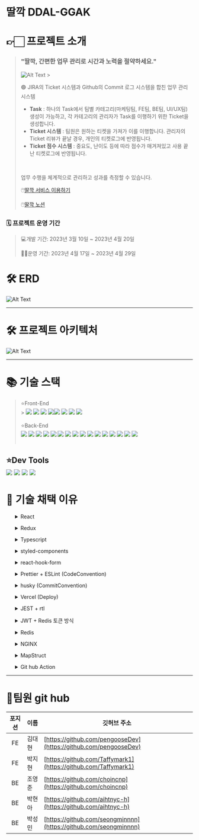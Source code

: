 # 딸깍 DDAL-GGAK

# **👉🏻** 프로젝트 소개

> ### "딸깍, 간편한 업무 관리로 시간과 노력을 절약하세요."
>
> ![Alt Text](https://drive.google.com/uc?id=1TwaKz1-ZM1hm712Ey2XKeXaxm32ef91T) > <br>
>
> <aside>
> 🟢 JIRA의 Ticket 시스템과 Github의 Commit 로그 시스템을 합친 업무 관리 시스템
>
> - <Strong>Task</Strong> : 하나의 Task에서 팀별 카테고리(마케팅팀, FE팀, BE팀, UI/UX팀) 생성이 가능하고, 각 카테고리의 관리자가 Task를 이행하기 위한 Ticket을 생성합니다.
> - <Strong>Ticket 시스템</Strong> : 팀원은 원하는 티켓을 가져가 이를 이행합니다. 관리자의 Ticket 리뷰가 끝날 경우, 개인의 티켓로그에 반영됩니다.
> - <Strong>Ticket 점수 시스템</Strong> : 중요도, 난이도 등에 따라 점수가 매겨져있고 사용 끝난 티켓로그에 반영됩니다.
> </aside>
> <br>
>
> 업무 수행을 체계적으로 관리하고 성과를 측정할 수 있습니다.
>
> 🖱️[딸깍 서비스 이용하기](https://ddal-ggak-fe.vercel.app/)
>
> 🖱️[딸깍 노션](https://www.notion.so/e11016a0ca7a41a4932301027925670e)

### 🗓️ 프로젝트 운영 기간

> 💻개발 기간: 2023년 3월 10일 ~ 2023년 4월 20일
>
> 👩‍💼운영 기간: 2023년 4월 17일 ~ 2023년 4월 29일

# 🛠️ ERD

![Alt Text](https://drive.google.com/uc?id=1k1kbjM2F9kBCj7HMYDr-_47qbZ94Soc3)

---

# 🛠️ 프로젝트 아키텍처

![Alt Text](https://drive.google.com/uc?export=download&id=103oPx8kR-ckDIvgZw1ss_ihDbNd_5lBh)

---

# 📚 기술 스택

> ⭐Front-End<br> > <img src="https://img.shields.io/badge/react-61DAFB?style=for-the-badge&logo=react&logoColor=white"> <img src="https://img.shields.io/badge/react query-FF4154?style=for-the-badge&logo=react&logoColor=white"> <img src="https://img.shields.io/badge/styled_components-DB7093?style=for-the-badge&logo=styledcomponents&logoColor=white"> <img src="https://img.shields.io/badge/vercel-000000?style=for-the-badge&logo=vercel&logoColor=white"><img src="https://img.shields.io/badge/reactrouter-CA4245?style=for-the-badge&logo=reactrouter&logoColor=white"> <img src="https://img.shields.io/badge/typescript-3178C6?style=for-the-badge&logo=typescript&logoColor=white"> <img src="https://img.shields.io/badge/react_hook_form-EC5990?style=for-the-badge&logo=reacthookform&logoColor=white"> <img src="https://img.shields.io/badge/axios-5A29E4?style=for-the-badge&logo=axios&logoColor=white"> <br><br>
> ⭐Back-End<br>
> <img src="https://img.shields.io/badge/spring-6DB33F?style=for-the-badge&logo=spring&logoColor=white"> <img src="https://img.shields.io/badge/spring boot-6DB33F?style=for-the-badge&logo=springboot&logoColor=white"> <img src="https://img.shields.io/badge/spring security-6DB33F?style=for-the-badge&logo=springsecurity&logoColor=white"> <img src="https://img.shields.io/badge/mysql-4479A1?style=for-the-badge&logo=mysql&logoColor=white"> <img src="https://img.shields.io/badge/gradle-02303A?style=for-the-badge&logo=gradle&logoColor=white"> <img src="https://img.shields.io/badge/nginx-009639?style=for-the-badge&logo=nginx&logoColor=white"> <img src="https://img.shields.io/badge/aws-FF9900?style=for-the-badge&logo=amazonaws&logoColor=white"> <img src="https://img.shields.io/badge/amazon rds-527FFF?style=for-the-badge&logo=amazonrds&logoColor=white"> <img src="https://img.shields.io/badge/amazon ec2-FF9900?style=for-the-badge&logo=amazonec2&logoColor=white"> <img src="https://img.shields.io/badge/amazon s3-569A31?style=for-the-badge&logo=amazons32&logoColor=white"> <img src="https://img.shields.io/badge/query_dsl-009CE9?style=for-the-badge&logo=querydsl&logoColor=white"> <img src="https://img.shields.io/badge/spring data-6DB33F?style=for-the-badge&logo=springdata&logoColor=white"> <img src="https://img.shields.io/badge/spring framework-6DB33F?style=for-the-badge&logo=springframework&logoColor=white"> <img src="https://img.shields.io/badge/spring webflux-6DB33F?style=for-the-badge&logo=springwebflux&logoColor=white"> <img src="https://img.shields.io/badge/JWT-000000?style=for-the-badge&logo=JsonWebTokens&logoColor=white"> <img src="https://img.shields.io/badge/github actions-2088FF?style=for-the-badge&logo=githubactions&logoColor=white"><br><br>

## ⭐Dev Tools<br><img src="https://img.shields.io/badge/github-181717?style=for-the-badge&logo=github&logoColor=white"> <img src="https://img.shields.io/badge/git-F05032?style=for-the-badge&logo=git&logoColor=white"> <img src="https://img.shields.io/badge/Visual Studio code-007ACC?style=for-the-badge&logo=visualstudiocode&logoColor=white"> <img src="https://img.shields.io/badge/IntelliJ-000000?style=for-the-badge&logo=intellij&logoColor=white">

# **📝 기술 채택 이유**

<ul id="37993fec-340c-4550-b452-4eae3a1a5d40" class="toggle"><details close=""><summary>React</summary><blockquote id="b8f6517e-a14a-4dde-94d1-433dc7d48a97" class=""><strong>도입 사유</strong><br>1. State 변경에 따른 반응성 유지.
2. 함수 컴포넌트를 사용한 컴포넌트 재사용성 증대.</blockquote></details></li></ul><p id="6e05c84f-2ad8-4f9d-b4a4-b721d21d68ca" class="">
</p><ul id="b4dfc9c5-23be-4f9c-b118-d8e47296c3ba" class="toggle"><details close=""><summary>Redux</summary><blockquote id="bb9fc17e-b159-4e5d-887b-e8bb2bd622c8" class=""><strong>도입 사유 </strong><br>
클라이언트의 state 관리 및 Provider pattern을 이용한 컴포넌트 간 불필요한 의존성을 제거하고 재사용성 확보.<ul  class="toggle"><details open=""><summary>redux, recoil, zustand 등</summary><ul id="fb034d5a-34a0-41ca-8894-130872d0ad3e" class="bulleted-list"><li style="list-style-type:disc">현재 프로젝트 상태만 보면 recoil을 사용하는 것이 맞으나, 최종적으로 만들고자 하는 프로덕트는 B2B SaaS이기 때문에 결국 프로덕트의 규모는 굉장히 커질 예정입니다.
 따라서, 초반에 작성해야 할 코드가 좀 있겠지만, 나중의 스케일업에 대한 유동성을 고려해본다면 redux로 상태를 관리하는 것이 옳다고 판단했습니다.</li></ul></details></li></ul></blockquote></details></li></ul><p id="ed9f652d-1ab4-493e-a228-664a0ca1d4fb" class=""><ul id="2c71ec37-8880-4f64-9d34-36974d6f9d31" class="toggle"><details close=""><summary>Typescript</summary><blockquote id="67e932e1-ea39-4c59-bd9c-1156ec7ea347" class=""><strong>도입 사유 </strong><br> 
1. type을 통한 안정성 확보.<br>
2. 미처 잡아내지 못한 에러 디버깅.<br>
3. 자동완성 기능.</blockquote></details></li></ul><p id="5bd3588f-4575-4fdf-8870-eb42ddc9b01c" class="">
</p><ul id="41f44fa8-61cd-47cd-97f7-e3576f75f499" class="toggle"><details close=""><summary>styled-components</summary><blockquote id="e4962097-b2c4-408c-aa01-9f7150187f6d" class=""><strong>도입 사유</strong><br>
1. 외부 환경변화에 따른 유동적 대처가 가능.<br>
2. 함수 컴포넌트에 여러 props를 전달하더라도 복잡한 optional rendering을 제어할 수 있음.<br>
3. 전역적으로 스타일링에 대한 책임을 담당하고 책임을 부여.<ul id="fd03e204-9ef2-4999-8d9c-ec52e0c692ba" class="toggle"><details open=""><summary>TailwindCSS</summary><p id="863635e3-1005-49dd-9926-dadcf95634db" class="">기본적으로 적용된 CSS 프리셋이 있어 간편하다는 장점이 있지만, props를 통해 optional하게 CSS를 적용할 경우, 가독성이 크게 떨어진다는 문제점이 있습니다. 또한, 이것과 더불어 전역적인 style 적용에도 어려움이 있습니다.
 결국, 외부환경의 변화에 유동적으로 대처하며, 복잡하고 상세한 CSS를 적용하고자 styled-components를 채택하였습니다.</p></details></li></ul></blockquote></details></li></ul><p id="36715e77-ac57-4f90-b1db-1297deabfaa7" class="">
</p><ul id="b313f486-d36f-4511-adcf-4613c9b4fdc7" class="toggle"><details close=""><summary>react-hook-form</summary><blockquote id="7613abb4-c816-4cd9-ae97-223fc501a8de" class=""><strong>도입 사유</strong><br>
1. 간편한 커스텀 validation 및 errorMessage 렌더링.<br>
2. 압도적으로 짧아지는 코드 길이와 높아지는 함수 컴포넌트의 가독성 확보.</blockquote></details></li></ul><p id="4e13cd3f-6eb2-4e78-8256-904e0531b621" class="">
</p><ul id="70d461fb-db9f-4dd9-b2eb-3388c948f9e6" class="toggle"><details close=""><summary>Prettier + ESLint (CodeConvention)</summary><blockquote id="8a5c69df-e2f8-4f85-b7d4-1264c31d3b88" class=""><strong>도입 사유</strong><br>
1. 형상관리툴을 이용하며, 팀원과 코드를 동기화하는 과정에서 conflict를 최소화하고자 함입니다.<br>
2. conflict의 문제를 떠나, 타인과 협업을 하는 상황에선, codeConvention을 통일해야합니다. 해당 코드의 유지보수와 확장성을 보장하기 위해, 최소한의 “가독성”과 규칙이 전제되어야 하기 때문입니다.  나아가, 더 나은 변수명을 고민하고, 꾸준한 클린코드와 리팩터링을 진행하는 것을 습관화 해야합니다. 내가 작성하는 코드는 부채가 아닌 기술이 되어야합니다. </blockquote></details></li></ul><p id="33b59699-6f4b-4578-af76-06ed25dd6848" class="">
</p><ul id="0546b757-2dd0-4d26-8cfe-dd9f160e0335" class="toggle"><details close=""><summary>husky (CommitConvention)</summary><blockquote id="d3c0de3a-2649-40c4-8a48-19cf0a88b6e7" class=""><strong>도입 사유</strong><br>
- 커밋 로그만 보더라도, 어떤 작업을 했는지 알 수 있어야 합니다.
 특히, 타인과의 협업에서 commit convention을 지키고, 실제 commit 내역과 commit 메시지를 일치해야 함을 인식해야합니다.</blockquote><p id="a7c34d3a-2043-4847-9ae2-57968c160938" class="">
</p></details></li></ul><p id="df3839a3-2466-4f0a-b1e6-6388a76cc236" class="">
</p><ul id="9682b011-9272-4091-b0b7-3477414bb1f8" class="toggle"><details close=""><summary>Vercel (Deploy)</summary><blockquote id="380c07af-d005-480c-871c-2ed700af0e75" class=""><strong>도입 사유</strong><br>
- 원래 계획에는 AWS S3로 배포 후, github action을 이용해 CI/CD를 구축하고자 하였습니다. 다만, 여러가지 문제점이 발생하여, 자체적으로 CI/CD 및 deploy를 제공하는 Vercel을 채택하였습니다. 추후, 위의 환경으로 migration 예정입니다. </blockquote></details></li></ul><p id="4b6f3292-37b5-49db-b5d2-dbe1d512a9ea" class="">
</p><ul id="9daa4599-8326-4d5e-becd-e6e17727c36f" class="toggle"><details close=""><summary>JEST + rtl</summary><blockquote id="90b530db-79af-4e55-9719-c74ff393ee24" class=""><strong>도입 사유</strong><br>
- PR을 날리기 전, 본인이 작성한 코드의 sideEffect를 알 수 있는 도구입니다.
위와 같은 이유로, testCode를 많이 작성하지는 못했지만, 추후 컴포넌트 단위의 테스트코드를 전부 작성할 예정입니다.</blockquote></details></li></ul><p id="a36d19c6-9a71-43da-b6ed-a0b8b6941b41" class="">
</p><ul id="2fa86745-663e-486a-a673-c1866e127183" class="toggle"><details close=""><summary>JWT + Redis 토큰 방식</summary><blockquote id="414f0f38-8a14-412e-9535-160dc2ec6da9" class=""><strong>도입 사유</strong><br> -  한 회원의 다중 클라이언트를 이용한 동시접속 제어를 하기 위해서 세션을 도입할 것인가, 말 것인가에 대해 회의를 해야 했습니다. <ul id="489b7813-299b-4567-b41a-6cae186da821" class="toggle"><details open=""><summary>세션/ REDIS</summary><ul id="2c10599c-e22a-42d0-937b-e5741c879190" class="bulleted-list"><li style="list-style-type:disc">세션은 stateful한 인증 방식으로 서버에 세션 정보를 저장하여 인증을 유지하기 때문에 서버의 확장성을 낮추고, 서버에 저장된 세션 정보가 많아지면 서버의 메모리 부하가 커지고 서버의 안정성에도 영향을 줄 수 있습니다.</li></ul><ul id="5f4a105e-1ab4-4305-986e-4b334a4c1b2d" class="bulleted-list"><li style="list-style-type:disc">프로젝트의 특성상 다수의 사용자가 동시에 접속하는 경우 서버의 부하가 크게 증가할 수 있습니다. 따라서 대규모 사용자를 처리해야 하는 경우에는 분산 캐시나 다른 기술을 이용하는 것이 더욱 효과적이라고 생각해서 redis를 선택했습니다</li></ul></details></li></ul></blockquote></details></li></ul><p id="a4acaa01-2ccf-4f00-8082-6ff078d78faf" class="">
</p><ul id="d448658a-08a7-4a8e-9783-ccbe68488e13" class="toggle"><details close=""><summary>Redis</summary><blockquote id="f94c7699-d2a0-4920-9cb3-b6c6a1161bc1" class=""><strong>도입 사유</strong><br> -  접속 제어를 위해 REFRESH TOKEN 관리 필요<ul id="f2803357-2695-453b-9266-80b705869b2d" class="toggle"><details open=""><summary>SPRING DATA JPA / REDIS</summary><ul id="2241d299-d264-46ca-8444-b6006f1511c5" class="bulleted-list"><li style="list-style-type:disc">Spring Data JPA는 객체-관계 매핑(Object-Relational Mapping) 기술을 제공하여, 데이터베이스와 객체를 매핑하여 개발을 용이하게 해주는 프레임워크입니다. 하지만, JPA는 대량의 데이터를 처리할 때 성능 이슈가 있을 수 있습니다.</li></ul><ul id="7ae39b22-4e32-442d-891f-aa9f15fb75b9" class="bulleted-list"><li style="list-style-type:disc">B2B SaaS 서비스에서 접속 제어를 위해 Redis를 사용하는 것은, Refresh Token과 같이 민감한 정보를 안전하게 저장하고, 빠른 속도로 대용량의 데이터를 처리하기 위함입니다. Redis를 이용하면, Refresh Token을 안전하게 저장하고, 유효성 검사를 효율적으로 처리할 수 있으며, 성능이 뛰어나므로 사용자 경험을 향상시킬 수 있습니다.</li></ul><ul id="4ed9e527-2c3c-4b52-9783-3fbe56f88b03" class="bulleted-list"><li style="list-style-type:disc">또한 Redis는 높은 성능, 분산 시스템, 캐시 등의 이점을 제공해 확장가능성도 뛰어났고, 데이터 안정성과 서비스 성능 향상에 효과적이기에 선택했습니다.</li></ul></details></li></ul></blockquote></details></li></ul><p id="e79801bf-088e-45a2-bc2c-caafaf93beb1" class="">
</p><ul id="6c81ac06-d3d5-4b0d-9be0-93bbc8c25452" class="toggle"><details close=""><summary>NGINX</summary><blockquote id="b0a2ec33-580d-4c5b-96eb-2572560a9d39" class=""><strong>도입 사유</strong><br> - CI/CD 무중단 배포<br> -  기술 개발과 실 서비스 이용자들이 업데이트를 할 때마다 서버가 끊어지지 않고 적용하기 위해 필요<ul id="9e06faa0-d67e-4cdd-8a2e-099b7c33f50e" class="toggle"><details open=""><summary>github action, docker, jenkins, Travis
s3, codeDeploy, Redis, Nginx, Apache, Load Balancing</summary><ul id="1534b4f4-46cf-48f3-8b7c-a855c42e1631" class="bulleted-list"><li style="list-style-type:disc">이미지와 초대부분 때문에 docker container를 활용해 Elastic Clound를 적용시키려고 했으나, 한정적인 비용과 주 목적인 업무틀과 티켓 페이지에는 기본적인 CI/CD를 활용하는 것이 더 맞다고 판단하여 결정했습니다.</li></ul><ul id="e18e9ab9-e8a6-4e50-ba5f-cea7e59be3af" class="bulleted-list"><li style="list-style-type:disc">jenkins, Travis는 자주 꺼진다는 이슈로 안정적인 서버 구축을 위해 CI로는 github action을 선택했습니다.</li></ul><ul id="4fa46a27-391f-48f8-985f-72fa005d36be" class="bulleted-list"><li style="list-style-type:disc">codeDeploy배포 후 업데이트를 진행할 때마다 서버가 내려가는 부분을 고민하다, 가동성과 접근성이 좋은 Nginx를 선택하게 되었습니다. </li></ul><ul id="54e80d6b-0997-45c4-b4b4-db35726cb836" class="bulleted-list"><li style="list-style-type:disc">로드밸런싱의 블루 그린을 이용하여 서버를 여러개 띄워서 오토스케일링을 사용하려고 했으나, 비용적인 문제로 일반을 선택하였습니다.</li></ul></details></li></ul></blockquote></details></li></ul>
</p><ul id="72ebd0a6-03b1-4ba0-85c6-8ce19a911e14" class="toggle"><details close=""><summary>MapStruct</summary><blockquote id="020fa5de-84e7-4f9e-8d95-e3de9690a146" class=""><strong>도입 사유</strong> <br> - 미래지향적 사고<br> -  프로젝트의 현재만 보고 달리지 않기 위해 지원이 오래된 라이브러리의 경우 쓰지 않기로 하였습니다.<ul id="72c56bee-80a6-4f1a-9bc1-6f0a2ee3a130" class="toggle"><details open=""><summary>다양한 라이브러리</summary><ul id="630eeccf-e006-4407-bb97-d0742c660bdb" class="bulleted-list"><li style="list-style-type:disc">예를 들어 Mapping framework에도 저희가 사용한 Mapstruct외에도 자바 수동 변환, ModelMapper, Orika, Dozer등과 같은 다양한 라이브러리가 있습니다. 그러나 호환성이나 리플렉션같은 기술적인 부분을 제외하고도, 지원이 오래되거나 중단된 라이브러리, 레퍼런스가 부족한 라이브러리는 장점이 많아도 사용하지 않도록 하기로 했습니다. </li></ul></details></li></ul></blockquote></details></li></ul><p id="fab3f501-720f-4de6-8cdd-436edb9156ce" class="">
</p><ul id="8c6a63db-e198-427b-86ec-a61c5f68f8ae" class="toggle"><details close=""><summary>Git hub Action</summary><blockquote id="87138de7-09f4-4912-8286-5f84897e41a8" class=""><strong>도입 사유</strong><br> - properties 관리<br> -  어떻게 해야  properties를 비롯한 백엔드 보안 이슈에 더 민감하게 대처할수 있을까 생각하였습니다.<ul id="ca74c527-9c81-4525-b821-cd283e82c54c" class="toggle"><details open=""><summary>GITHUB ACTION / jasypt</summary><ul id="117fc383-d89c-4ac9-aadc-a47ef8179214" class="bulleted-list"><li style="list-style-type:disc">위에서 github action을 사용하기로 결정함에 따라, 인스턴스에 VM옵션을 주어서 가동해야하는 jasypt방식 대신에 깃허브 액션에서 프로퍼티를 관리하기로 하였습니다.</li></ul></details></li></ul></blockquote></details></li></ul><p id="a1cdd33e-6269-4857-9ecb-d60798a2270c" class="">
</p>

---

# 👥팀원 git hub

|       포지션        | 이름   | 깃허브 주소                                                      |
| :-----------------: | ------ | ---------------------------------------------------------------- |
| <center>FE</center> | 김대현 | [https://github.com/pengooseDev](https://github.com/pengooseDev) |
| <center>FE</center> | 박지현 | [https://github.com/Taffymark1](https://github.com/Taffymark1)   |
| <center>BE</center> | 조영준 | [https://github.com/choincnp](https://github.com/choincnp)       |
| <center>BE</center> | 박현아 | [https://github.com/aihtnyc-h](https://github.com/aihtnyc-h)     |
| <center>BE</center> | 박성민 | [https://github.com/seongminnnn](https://github.com/seongminnnn) |
